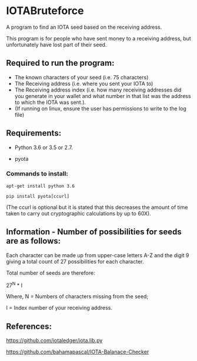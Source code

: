 # IOTABruteforce

A program to find an IOTA seed based on the receiving address. 

This program is for people who have sent money to a receiving address, but unfortunately have lost part of their seed. 

## Required to run the program:

- The known characters of your seed (i.e. 75 characters) 
- The Receiving address (i.e. where you sent your IOTA to)
- The Receiving address index (i.e. how many receiving addresses did you generate in your wallet and what number in that list was the address to which the IOTA was sent.). 
- (If running on linux, ensure the user has permissions to write to the log file) 


## Requirements: 
- Python 3.6 or 3.5 or 2.7.

- pyota 

### Commands to install:
```
apt-get install python 3.6 
```
```
pip install pyota[ccurl] 
```
(The ccurl is optional but it is stated that this decreases the amount of time taken to carry out cryptographic calculations by up to 60X). 

## Information - Number of possibilities for seeds are as follows: 

Each character can be made up from upper-case letters A-Z and the digit 9 giving a total count of 27 possibilities for each character. 

Total number of seeds are therefore:

27<sup>N</sup> * I

Where, N = Numbers of characters missing from the seed;

I = Index number of your receiving address. 


## References: 


https://github.com/iotaledger/iota.lib.py

https://github.com/bahamapascal/IOTA-Balanace-Checker

